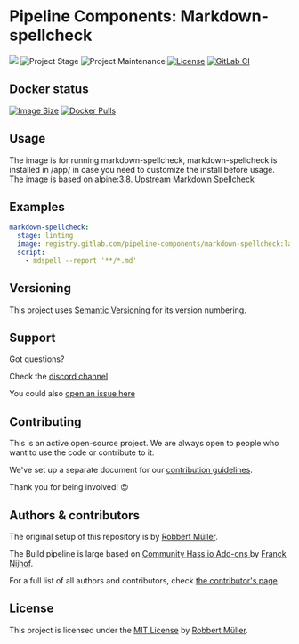 # Pipeline Components: Markdown-spellcheck

[![][gitlab-repo-shield]][repository]
![Project Stage][project-stage-shield]
![Project Maintenance][maintenance-shield]
[![License][license-shield]](LICENSE)
[![GitLab CI][gitlabci-shield]][gitlabci]

## Docker status

[![Image Size][size-shield]][dockerhub]
[![Docker Pulls][pulls-shield]][dockerhub]

## Usage

The image is for running markdown-spellcheck, markdown-spellcheck is installed in /app/ in case you need to customize the install before usage.
The image is based on alpine:3.8.
Upstream [Markdown Spellcheck][markdown-spellcheck]

## Examples

```yaml
markdown-spellcheck:
  stage: linting
  image: registry.gitlab.com/pipeline-components/markdown-spellcheck:latest
  script:
    - mdspell --report '**/*.md'
```

## Versioning

This project uses [Semantic Versioning][semver] for its version numbering.

## Support

Got questions?

Check the [discord channel][discord]

You could also [open an issue here][issue]

## Contributing

This is an active open-source project. We are always open to people who want to
use the code or contribute to it.

We've set up a separate document for our [contribution guidelines][contributing-link].

Thank you for being involved! 😍

## Authors & contributors

The original setup of this repository is by [Robbert Müller][mjrider].

The Build pipeline is large based on [Community Hass.io Add-ons
][hassio-addons] by [Franck Nijhof][frenck].

For a full list of all authors and contributors,
check [the contributor's page][contributors].

## License

This project is licensed under the [MIT License](./LICENSE) by [Robbert Müller][mjrider].

[contributing-link]: https://pipeline-components.dev/contributing/
[contributors]: https://gitlab.com/pipeline-components/markdown-spellcheck/-/graphs/main
[discord]: https://discord.gg/vhxWFfP
[dockerhub]: https://hub.docker.com/r/pipelinecomponents/markdown-spellcheck
[frenck]: https://github.com/frenck
[gitlab-repo-shield]: https://img.shields.io/badge/Source-Gitlab-orange.svg?logo=gitlab
[gitlabci-shield]: https://img.shields.io/gitlab/pipeline/pipeline-components/markdown-spellcheck.svg
[gitlabci]: https://gitlab.com/pipeline-components/markdown-spellcheck/-/commits/main
[hassio-addons]: https://github.com/hassio-addons
[issue]: https://gitlab.com/pipeline-components/markdown-spellcheck/issues
[license-shield]: https://img.shields.io/badge/License-MIT-green.svg
[maintenance-shield]: https://img.shields.io/maintenance/yes/2025.svg
[mjrider]: https://gitlab.com/mjrider
[project-stage-shield]: https://img.shields.io/badge/project%20stage-production%20ready-brightgreen.svg
[pulls-shield]: https://img.shields.io/docker/pulls/pipelinecomponents/markdown-spellcheck.svg?logo=docker
[repository]: https://gitlab.com/pipeline-components/markdown-spellcheck
[semver]: http://semver.org/spec/v2.0.0.html
[size-shield]: https://img.shields.io/docker/image-size/pipelinecomponents/markdown-spellcheck.svg?logo=docker

[markdown-spellcheck]: https://www.npmjs.com/package/markdown-spellcheck
